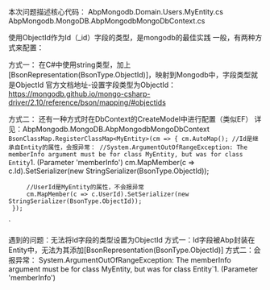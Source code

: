        
本次问题描述核心代码：
AbpMongodb.Domain.Users.MyEntity.cs
AbpMongodb.MongoDB.AbpMongodbMongoDbContext.cs      
       
       
 使用ObjectId作为Id（_id）字段的类型，是mongodb的最佳实践
 一般，有两种方式来配置：

 方式一：
 在C#中使用string类型，加上[BsonRepresentation(BsonType.ObjectId)]，映射到Mongodb中，字段类型就是ObjectId
 官方文档地址-设置字段类型为ObjectId：https://mongodb.github.io/mongo-csharp-driver/2.10/reference/bson/mapping/#objectids

 方式二：
 还有一种方式时在DbContext的CreateModel中进行配置（类似EF）
 详见：AbpMongodb.MongoDB.AbpMongodbMongoDbContext
 `
 BsonClassMap.RegisterClassMap<MyEntity>(cm =>
     {
         cm.AutoMap();
         //Id是继承自Entity的属性，会报异常：
         //System.ArgumentOutOfRangeException: The memberInfo argument must be for class MyEntity, but was for class Entity`1. (Parameter 'memberInfo')
         cm.MapMember(c => c.Id).SetSerializer(new StringSerializer(BsonType.ObjectId));

         //UserId是MyEntity的属性，不会报异常
         cm.MapMember(c => c.UserId).SetSerializer(new StringSerializer(BsonType.ObjectId));
     });
`

 遇到的问题：无法将Id字段的类型设置为ObjectId
 方式一：Id字段被Abp封装在Entity中，无法为其添加[BsonRepresentation(BsonType.ObjectId)]
 方式二：会报异常：
 System.ArgumentOutOfRangeException: The memberInfo argument must be for class MyEntity, but was for class Entity`1. (Parameter 'memberInfo')
